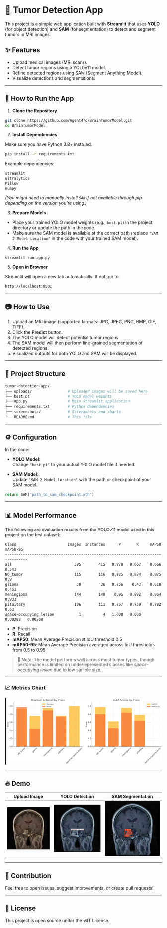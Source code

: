 # 🧠 Tumor Detection App

This project is a simple web application built with **Streamlit** that uses **YOLO** (for object detection) and **SAM** (for segmentation) to detect and segment tumors in MRI images.

## ✨ Features

- Upload medical images (MRI scans).
- Detect tumor regions using a YOLOv11 model.
- Refine detected regions using SAM (Segment Anything Model).
- Visualize detections and segmentations.

---

## 🚀 How to Run the App

1. **Clone the Repository**

```bash
git clone https://github.com/Agent47c/BrainTumorModel.git
cd BrainTumorModel
```

2. **Install Dependencies**

Make sure you have Python 3.8+ installed.

```bash
pip install -r requirements.txt
```

Example dependencies:

```
streamlit
ultralytics
Pillow
numpy
```

*(You might need to manually install `SAM` if not available through pip depending on the version you're using.)*

3. **Prepare Models**

- Place your trained YOLO model weights (e.g., `best.pt`) in the project directory or update the path in the code.
- Make sure the SAM model is available at the correct path (replace `"SAM 2 Model Location"` in the code with your trained SAM model).

4. **Run the App**

```bash
streamlit run app.py
```

5. **Open in Browser**

Streamlit will open a new tab automatically. If not, go to:

```
http://localhost:8501
```

---

## 📷 How to Use

1. Upload an MRI image (supported formats: JPG, JPEG, PNG, BMP, GIF, TIFF).
2. Click the **Predict** button.
3. The YOLO model will detect potential tumor regions.
4. The SAM model will then perform fine-grained segmentation of detected regions.
5. Visualized outputs for both YOLO and SAM will be displayed.

---

## 📂 Project Structure

```bash
tumor-detection-app/
├── uploads/                # Uploaded images will be saved here
├── best.pt                 # YOLO model weights
├── app.py                  # Main Streamlit application
├── requirements.txt        # Python dependencies
├── screenshots/            # Screenshots and charts
└── README.md               # This file
```

---

## ⚙️ Configuration

In the code:

- **YOLO Model**:  
  Change `"best.pt"` to your actual YOLO model file if needed.

- **SAM Model**:  
  Update `"SAM 2 Model Location"` with the path or checkpoint of your SAM model.

```python
return SAM("path_to_sam_checkpoint.pth")
```

---

## 📊 Model Performance

The following are evaluation results from the YOLOv11 model used in this project on the test dataset:

```
Class                       Images  Instances      P       R     mAP50  mAP50-95
--------------------------------------------------------------------------------
all                            395        415   0.878   0.607    0.666     0.543
NO_tumor                       115        116   0.925   0.974    0.975      0.8
glioma                          30         36   0.756    0.43    0.618     0.451
meningioma                     144        148    0.95   0.892    0.954     0.833
pituitary                      106        111   0.757   0.739    0.782      0.63
space-occupying lesion           1          4   1.000   0.000   0.00298   0.00268
```

- **P**: Precision  
- **R**: Recall  
- **mAP50**: Mean Average Precision at IoU threshold 0.5  
- **mAP50-95**: Mean Average Precision averaged across IoU thresholds from 0.5 to 0.95  

> 📌 *Note:* The model performs well across most tumor types, though performance is limited on underrepresented classes like *space-occupying lesion* due to low sample size.

---

### 📈 Metrics Chart

![Model Performance Chart](screenshots/model_performance_chart.png)

---

## 🔥 Demo

| Upload Image | YOLO Detection | SAM Segmentation |
|:------------:|:--------------:|:----------------:|
| ![Upload Image](screenshots/upload.png) | ![YOLO Detection](screenshots/yolo_detection.png) | ![SAM Segmentation](screenshots/sam_segmentation.png) |

---

## 🤝 Contribution

Feel free to open issues, suggest improvements, or create pull requests!

---

## 📄 License

This project is open source under the MIT License.
